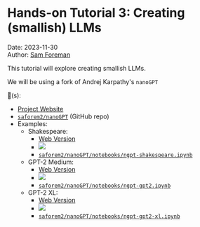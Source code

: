 # Hands-on Tutorial 3: Creating (smallish) LLMs

Date: 2023-11-30  
Author: [Sam Foreman](https://samforeman.me)

This tutorial will explore creating smallish LLMs.

We will be using a fork of Andrej Karpathy's `nanoGPT`

:link:(s):
- [Project Website](https://saforem2.github.io/nanoGPT)
- [`saforem2/nanoGPT`](https://github.com/saforem2/nanoGPT) (GitHub repo)
- Examples:
    - Shakespeare:
        - [Web Version](https://saforem2.github.io/nanoGPT/quarto/shakespeare.html)
        - [![](https://colab.research.google.com/assets/colab-badge.svg)](https://colab.research.google.com/github/saforem2/nanoGPT/blob/master/notebooks/ngpt-shakespeare.ipynb)
        - [`saforem2/nanoGPT/notebooks/ngpt-shakespeare.ipynb`](https://github.com/saforem2/nanoGPT/blob/master/notebooks/ngpt-shakespeare.ipynb)
    - GPT-2 Medium:
        - [Web Version](https://saforem2.github.io/nanoGPT/quarto/gpt2-medium.html)
        - [![](https://colab.research.google.com/assets/colab-badge.svg)](https://colab.research.google.com/github/saforem2/nanoGPT/blob/master/notebooks/ngpt-gpt2.ipynb)
        - [`saforem2/nanoGPT/notebooks/ngpt-gpt2.ipynb`](https://github.com/saforem2/nanoGPT/blob/master/notebooks/ngpt-gpt2.ipynb)
    - GPT-2 XL:
        - [Web Version](https://saforem2.github.io/nanoGPT/quarto/gpt2-xl.html)
        - [![](https://colab.research.google.com/assets/colab-badge.svg)](https://colab.research.google.com/github/saforem2/nanoGPT/blob/master/notebooks/ngpt-gpt2-xl.ipynb)
        - [`saforem2/nanoGPT/notebooks/ngpt-gpt2-xl.ipynb`](https://github.com/saforem2/nanoGPT/blob/master/notebooks/ngpt-gpt2-xl.ipynb)
